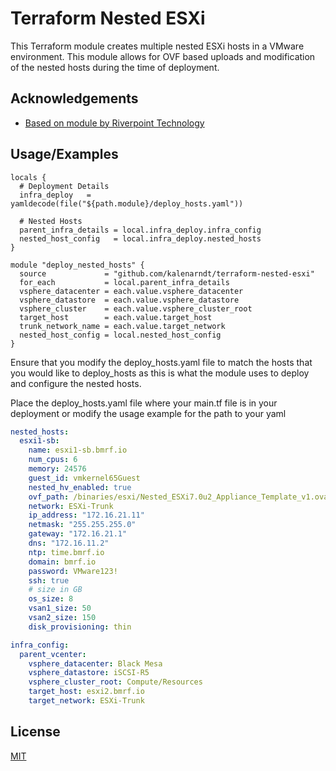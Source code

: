 
# Terraform Nested ESXi

This Terraform module creates multiple nested ESXi hosts in a VMware environment. This module allows for OVF based uploads and modification of the nested hosts during the time of deployment.


## Acknowledgements

 - [Based on module by Riverpoint Technology](https://github.com/rptcloud/terraform-vsphere-nestedesxi)

  
## Usage/Examples

```hcl
locals {
  # Deployment Details
  infra_deploy   = yamldecode(file("${path.module}/deploy_hosts.yaml"))

  # Nested Hosts
  parent_infra_details = local.infra_deploy.infra_config
  nested_host_config   = local.infra_deploy.nested_hosts
}

module "deploy_nested_hosts" {
  source             = "github.com/kalenarndt/terraform-nested-esxi"
  for_each           = local.parent_infra_details
  vsphere_datacenter = each.value.vsphere_datacenter
  vsphere_datastore  = each.value.vsphere_datastore
  vsphere_cluster    = each.value.vsphere_cluster_root
  target_host        = each.value.target_host
  trunk_network_name = each.value.target_network
  nested_host_config = local.nested_host_config
}
```

Ensure that you modify the deploy_hosts.yaml file to match the hosts that you would like to deploy_hosts as this is what the module uses to deploy and configure the nested hosts.

Place the deploy_hosts.yaml file where your main.tf file is in your deployment or modify the usage example for the path to your yaml

```yaml
nested_hosts:
  esxi1-sb:
    name: esxi1-sb.bmrf.io
    num_cpus: 6
    memory: 24576
    guest_id: vmkernel65Guest
    nested_hv_enabled: true
    ovf_path: /binaries/esxi/Nested_ESXi7.0u2_Appliance_Template_v1.ova
    network: ESXi-Trunk
    ip_address: "172.16.21.11"
    netmask: "255.255.255.0"
    gateway: "172.16.21.1"
    dns: "172.16.11.2"
    ntp: time.bmrf.io
    domain: bmrf.io  
    password: VMware123!
    ssh: true
    # size in GB
    os_size: 8
    vsan1_size: 50
    vsan2_size: 150
    disk_provisioning: thin

infra_config:
  parent_vcenter:
    vsphere_datacenter: Black Mesa
    vsphere_datastore: iSCSI-R5
    vsphere_cluster_root: Compute/Resources
    target_host: esxi2.bmrf.io
    target_network: ESXi-Trunk
```

  
## License

[MIT](https://choosealicense.com/licenses/mit/)

  